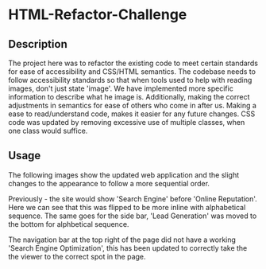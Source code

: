 # HTML-Refactor-Challenge

## Description

The project here was to refactor the existing code to meet certain standards for ease of accessibility and CSS/HTML semantics. The codebase needs to follow accessibility standards so that when tools used to help with reading images, don't just state 'image'. We have implemented more specific information to describe what he image is. Additionally, making the correct adjustments in semantics for ease of others who come in after us. Making a ease to read/understand code, makes it easier for any future changes. CSS code was updated by removing excessive use of multiple classes, when one class would suffice. 

## Usage

The following images show the updated web application and the slight changes to the appearance to follow a more sequential order. 

Previously - the site would show 'Search Engine' before 'Online Reputation'. Here we can see that this was flipped to be more inline with alphabetical sequence. The same goes for the side bar, 'Lead Generation' was moved to the bottom for alphbetical sequence. 

The navigation bar at the top right of the page did not have a working 'Search Engine Optimization', this has been updated to correctly take the the viewer to the correct spot in the page. 

